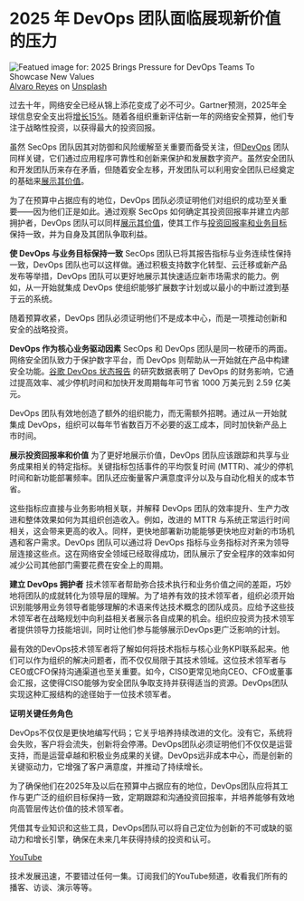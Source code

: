 # 2025 年 DevOps 团队面临展现新价值的压力

![Featued image for: 2025 Brings Pressure for DevOps Teams To Showcase New Values](https://cdn.thenewstack.io/media/2025/01/ba624187-alvaro-reyes-fswovc3e06w-unsplash-1024x683.jpg)
[Alvaro Reyes](https://unsplash.com/@alvarordesign?utm_content=creditCopyText&utm_medium=referral&utm_source=unsplash) on [Unsplash](https://unsplash.com/photos/two-men-using-computer-and-laptop-fSWOVc3e06w?utm_content=creditCopyText&utm_medium=referral&utm_source=unsplash)

过去十年，网络安全已经从锦上添花变成了必不可少。Gartner预测，2025年全球信息安全支出将[增长15%](https://www.gartner.com/en/newsroom/press-releases/2024-08-28-gartner-forecasts-global-information-security-spending-to-grow-15-percent-in-2025)。随着各组织重新评估新一年的网络安全预算，他们专注于战略性投资，以获得最大的投资回报。

虽然 SecOps 团队因其对防御和风险缓解至关重要而备受关注，但[DevOps](https://thenewstack.io/devops/) 团队同样关键，它们通过应用程序可靠性和创新来保护和发展数字资产。虽然安全团队和开发团队历来存在矛盾，但随着安全左移，开发团队可以利用安全团队已经奠定的基础来[展示其价值](https://thenewstack.io/engineers-must-become-agile-collaboration-ninjas/)。

为了在预算中占据应有的地位，DevOps 团队必须证明他们对组织的成功至关重要——因为他们正是如此。通过观察 SecOps 如何确定其投资回报率并建立内部拥护者，DevOps 团队可以同样[展示其价值](https://thenewstack.io/your-data-stack-is-outdated-heres-how-to-future-proof-it/)，使其工作与[投资回报率和业务目标](https://thenewstack.io/use-these-devops-pipelines-to-cut-automation-tool-costs/)保持一致，并为自身及其团队争取利益。

**使 DevOps 与业务目标保持一致**
SecOps 团队已将其报告指标与业务连续性保持一致，DevOps 团队也可以这样做。通过积极支持数字化转型、云迁移或新产品发布等举措，DevOps 团队可以更好地展示其快速适应新市场需求的能力。例如，从一开始就集成 DevOps 使组织能够扩展数字计划或以最小的中断过渡到基于云的系统。

随着预算收紧，DevOps 团队必须证明他们不是成本中心，而是一项推动创新和安全的战略投资。

**DevOps 作为核心业务驱动因素**
SecOps 和 DevOps 团队是同一枚硬币的两面。网络安全团队致力于保护数字平台，而 DevOps 则帮助从一开始就在产品中构建安全功能。[谷歌 DevOps 状态报告](https://services.google.com/fh/files/misc/whitepaper_roi_of_devops_transformation_2020_google_cloud.pdf) 的研究数据表明了 DevOps 的财务影响，它通过提高效率、减少停机时间和加快开发周期每年可节省 1000 万美元到 2.59 亿美元。

DevOps 团队有效地创造了额外的组织能力，而无需额外招聘。通过从一开始就集成 DevOps，组织可以每年节省数百万不必要的返工成本，同时加快新产品上市时间。

**展示投资回报率和价值**
为了更好地展示价值，DevOps 团队应该跟踪和共享与业务成果相关的特定指标。关键指标包括事件的平均恢复时间 (MTTR)、减少的停机时间和新功能部署频率。团队还应衡量客户满意度评分以及与自动化相关的成本节省。

这些指标应直接与业务影响相关联，并解释 DevOps 团队的效率提升、生产力改进和整体效果如何为其组织创造收入。例如，改进的 MTTR 与系统正常运行时间相关，这会带来更高的收入。同样，更快地部署新功能能够更快地应对新的市场机遇和客户需求。DevOps 团队可以通过将 DevOps 指标与业务指标对齐来为领导层连接这些点。这在网络安全领域已经取得成功，团队展示了安全程序的效率如何减少公司其他部门需要花费在安全上的周期。

**建立 DevOps 拥护者**
技术领军者帮助弥合技术执行和业务价值之间的差距，巧妙地将团队的成就转化为领导层的理解。为了培养有效的技术领军者，组织必须开始识别能够用业务领导者能够理解的术语来传达技术概念的团队成员。应给予这些技术领军者在战略规划中向利益相关者展示各自成果的机会。组织应投资为技术领军者提供领导力技能培训，同时让他们参与能够展示DevOps更广泛影响的计划。

最有效的DevOps技术领军者将了解如何将技术指标与核心业务KPI联系起来。他们可以作为组织的解决问题者，而不仅仅局限于其技术领域。这位技术领军者与CEO或CFO保持沟通渠道也至关重要。如今，CISO更常见地向CEO、CFO或董事会汇报，这使得CISO能够为安全团队争取支持并获得适当的资源。DevOps团队实现这种汇报结构的途径始于一位技术领军者。

**证明关键任务角色**

DevOps不仅仅是更快地编写代码；它关乎培养持续改进的文化。没有它，系统将会失败，客户将会流失，创新将会停滞。DevOps团队必须证明他们不仅仅是运营支持，而是运营卓越和积极业务成果的关键。DevOps远非成本中心，而是创新的关键驱动力，它增强了客户满意度，并推动了持续增长。

为了确保他们在2025年及以后在预算中占据应有的地位，DevOps团队应将其工作与更广泛的组织目标保持一致，定期跟踪和沟通投资回报率，并培养能够有效地向高管层传达价值的技术领军者。

凭借其专业知识和这些工具，DevOps团队可以将自己定位为创新的不可或缺的驱动力和增长引擎，确保在未来几年获得持续的投资和认可。

[YouTube](https://youtube.com/thenewstack?sub_confirmation=1)

技术发展迅速，不要错过任何一集。订阅我们的YouTube频道，收看我们所有的播客、访谈、演示等等。